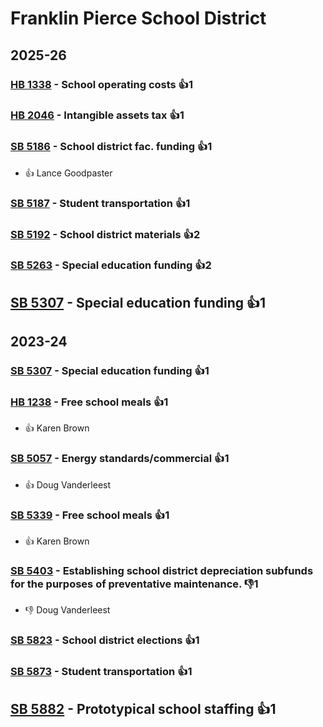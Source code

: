 # Franklin Pierce School District
## 2025-26

### [HB 1338](/bill/2025-26/hb/1338/) - School operating costs 👍1  

### [HB 2046](/bill/2025-26/hb/2046/) - Intangible assets tax 👍1  

### [SB 5186](/bill/2025-26/sb/5186/) - School district fac. funding 👍1  
* 👍 Lance Goodpaster

### [SB 5187](/bill/2025-26/sb/5187/) - Student transportation 👍1  

### [SB 5192](/bill/2025-26/sb/5192/) - School district materials 👍2  

### [SB 5263](/bill/2025-26/sb/5263/) - Special education funding 👍2  

## [SB 5307](/bill/2025-26/sb/5307/) - Special education funding 👍1  

## 2023-24

### [SB 5307](/bill/2023-24/sb/5307/) - Special education funding 👍1  

### [HB 1238](/bill/2023-24/hb/1238/) - Free school meals 👍1  
* 👍 Karen Brown

### [SB 5057](/bill/2023-24/sb/5057/) - Energy standards/commercial 👍1  
* 👍 Doug Vanderleest

### [SB 5339](/bill/2023-24/sb/5339/) - Free school meals 👍1  
* 👍 Karen Brown

### [SB 5403](/bill/2023-24/sb/5403/) - Establishing school district depreciation subfunds for the purposes of preventative maintenance.  👎1 
* 👎 Doug Vanderleest

### [SB 5823](/bill/2023-24/sb/5823/) - School district elections 👍1  

### [SB 5873](/bill/2023-24/sb/5873/) - Student transportation 👍1  

## [SB 5882](/bill/2023-24/sb/5882/) - Prototypical school staffing 👍1  
